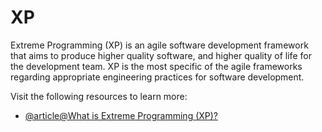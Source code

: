 # XP

Extreme Programming (XP) is an agile software development framework that aims to produce higher quality software, and higher quality of life for the development team. XP is the most specific of the agile frameworks regarding appropriate engineering practices for software development.

Visit the following resources to learn more:

- [@article@What is Extreme Programming (XP)?](https://www.agilealliance.org/glossary/xp)

